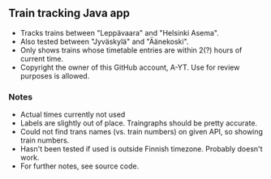 ## Train tracking Java app
* Tracks trains between "Leppävaara" and "Helsinki Asema".
* Also tested between "Jyväskylä" and "Äänekoski".
* Only shows trains whose timetable entries are within 2(?) hours of current time.
* Copyright the owner of this GitHub account, A-YT. Use for review purposes is allowed.

### Notes
* Actual times currently not used
* Labels are slightly out of place. Traingraphs should be pretty accurate.
* Could not find trans names (vs. train numbers) on given API, so showing train numbers.
* Hasn't been tested if used is outside Finnish timezone. Probably doesn't work.
* For further notes, see source code.